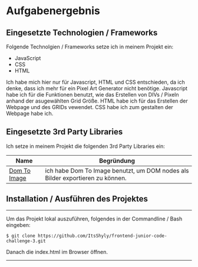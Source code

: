 # Aufgabenergebnis

## Eingesetzte Technologien / Frameworks

Folgende Technolgien / Frameworks setze ich in meinem Projekt ein:

- JavaScript
- CSS 
- HTML

Ich habe mich hier nur für Javascript, HTML und CSS entschieden, da ich denke, dass ich mehr für ein Pixel Art Generator nicht benötige.
Javascript habe ich für die Funktionen benutzt, wie das Erstellen von DIVs / Pixeln anhand der asugewählten Grid Größe.
HTML habe ich für das Erstellen der Webpage und des GRIDs vewendet. 
CSS habe ich zum gestalten der Webpage habe ich.
## Eingesetzte 3rd Party Libraries

Ich setze in meinem Projekt die folgenden 3rd Party Libraries ein:

Name | Begründung
--- | ---
[Dom To Image](https://github.com/tsayen/dom-to-image) | ich habe Dom To Image benutzt, um DOM nodes als Bilder exportieren zu können.


## Installation / Ausführen des Projektes


---

Um das Projekt lokal auszuführen, folgendes in der Commandline / Bash eingeben:

```console
$ git clone https://github.com/ItsShyly/frontend-junior-code-challenge-3.git
```
Danach die index.html im Browser öffnen.

---
